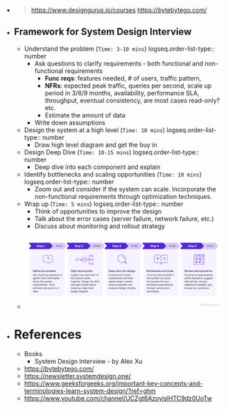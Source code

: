 - > https://www.designgurus.io/courses
  > https://bytebytego.com/
- ## Framework for System Design Interview
	- Understand the problem (`Time: 3-10 mins`)
	  logseq.order-list-type:: number
		- Ask questions to clarify requirements - both functional and non-functional requirements
			- **Func reqs**: features needed, # of users, traffic pattern,
			- **NFRs**: expected peak traffic, queries per second, scale up period in 3/6/9 months, availability, performance SLA, throughput, eventual consistency, are most cases read-only? etc.
			- Estimate the amount of data
		- Write down assumptions
	- Design the system at a high level (`Time: 10 mins`)
	  logseq.order-list-type:: number
		- Draw high level diagram and get the buy in
	- Design Deep Dive (`Time: 10-15 mins`)
	  logseq.order-list-type:: number
		- Deep dive into each component and explain
	- Identify bottlenecks and scaling opportunities  (`Time: 10 mins`)
	  logseq.order-list-type:: number
		- Zoom out and consider if the system can scale. Incorporate the non-functional requirements through optimization techniques.
	- Wrap up (`Time: 5 mins`)
	  logseq.order-list-type:: number
		- Think of opportunities to improve the design
		- Talk about the error cases (server failure, network failure, etc.)
		- Discuss about monitoring and rollout strategy
	- ![How_to_Answer_System_Design_Interview_Questions_Framework_-_Lesson.png](../assets/How_to_Answer_System_Design_Interview_Questions_Framework_-_Lesson_1704401714514_0.png)
- # References
	- Books
		- System Design Interview - by Alex Xu
	- https://bytebytego.com/
	- https://newsletter.systemdesign.one/
	- https://www.geeksforgeeks.org/important-key-concepts-and-terminologies-learn-system-design/?ref=ghm
	- https://www.youtube.com/channel/UCZgt6AzoyjslHTC9dz0UoTw